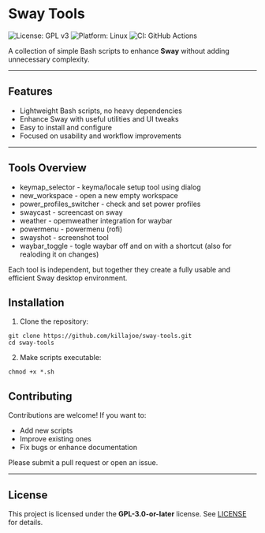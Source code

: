 # Sway Tools

![License: GPL v3](https://img.shields.io/badge/License-GPLv3-blue.svg) ![Platform: Linux](https://img.shields.io/badge/Platform-Linux-green.svg) ![CI: GitHub Actions](https://img.shields.io/github/actions/workflow/status/killajoe/sway-tools/ci.yml?branch=main)

A collection of simple Bash scripts to enhance **Sway** without adding unnecessary complexity.

---

## Features

- Lightweight Bash scripts, no heavy dependencies
- Enhance Sway with useful utilities and UI tweaks
- Easy to install and configure
- Focused on usability and workflow improvements

---

## Tools Overview
             
* keymap_selector - keyma/locale setup tool using dialog
* new_workspace  - open a new empty workspace 
* power_profiles_switcher  - check and set power profiles
* swaycast  - screencast on sway
* weather - opemweather integration for waybar   
* powermenu - powermenu (rofi)
* swayshot - screenshot tool
* waybar_toggle - togle waybar off and on with a shortcut (also for realoding it on changes)


Each tool is independent, but together they create a fully usable and efficient Sway desktop environment.


## Installation

1. Clone the repository:
```
git clone https://github.com/killajoe/sway-tools.git
cd sway-tools
````

2. Make scripts executable:

```
chmod +x *.sh
```

## Contributing

Contributions are welcome! If you want to:

* Add new scripts
* Improve existing ones
* Fix bugs or enhance documentation

Please submit a pull request or open an issue.

---

## License

This project is licensed under the **GPL-3.0-or-later** license. See [LICENSE](LICENSE) for details.
